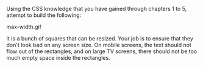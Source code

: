 Using the CSS knowledge that you have gained
through chapters 1 to 5, attempt to build
the following:

<image>max-width.gif</image>

It is a bunch of squares that can be resized.
Your job is to ensure that they don't look bad
on any screen size. On mobile screens, the text
should not flow out of the rectangles, and on
large TV screens, there should not be too much
empty space inside the rectangles.
